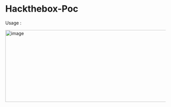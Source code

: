 # Hackthebox-Poc

Usage :

<img width="1012" height="227" alt="image" src="https://github.com/user-attachments/assets/9084b379-5c2f-44f0-a68d-fe521adf9c69" />
